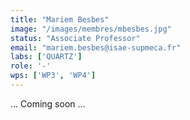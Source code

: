 ```yaml
---
title: "Mariem Besbes"
image: "/images/membres/mbesbes.jpg"
status: "Associate Professor"
email: "mariem.besbes@isae-supmeca.fr"
labs: ['QUARTZ']
role: '-'
wps: ['WP3', 'WP4']
---
```


... Coming soon ...

